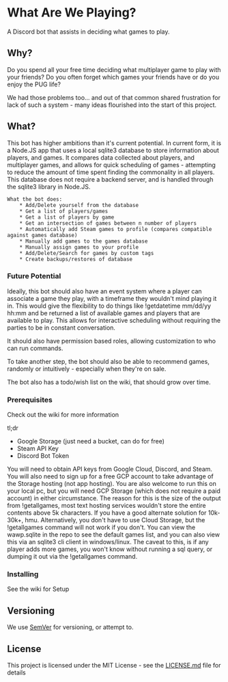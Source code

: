 
# What Are We Playing?

A Discord bot that assists in deciding what games to play.

## Why?

Do you spend all your free time deciding what multiplayer game to play with your friends? 
Do you often forget which games your friends have or do you enjoy the PUG life?

We had those problems too... and out of that common shared frustration for lack of such a system - many ideas flourished into the start of this project. 

## What?

This bot has higher ambitions than it's current potential. In current form, it is a Node.JS app that uses a local sqlite3 database to store information about players, and games. It compares data collected about players, and multiplayer games, and allows for quick scheduling of games - attempting to reduce the amount of time spent finding the commonality in all players. This database does not require a backend server, and is handled through the sqlite3 library in Node.JS. 

 	What the bot does:
 		* Add/Delete yourself from the database
 		* Get a list of players/games
 		* Get a list of players by game
 		* Get an intersection of games between n number of players
 		* Automatically add Steam games to profile (compares compatible against games database)
 		* Manually add games to the games database
 		* Manually assign games to your profile
 		* Add/Delete/Search for games by custom tags
 		* Create backups/restores of database

 ### Future Potential

Ideally, this bot should also have an event system where a player can associate a game they play, with a timeframe they wouldn't mind playing it in. This would give the flexibility to do things like !getdatetime mm/dd/yy hh:mm and be returned a list of available games and players that are available to play. This allows for interactive scheduling without requiring the parties to be in constant conversation.

It should also have permission based roles, allowing customization to who can run commands.

To take another step, the bot should also be able to recommend games, randomly or intuitively - especially when they're on sale.

The bot also has a todo/wish list on the wiki, that should grow over time.

### Prerequisites

Check out the wiki for more information

tl;dr
 * Google Storage (just need a bucket, can do for free)
 * Steam API Key
 * Discord Bot Token

You will need to obtain API keys from Google Cloud, Discord, and Steam. You will also need to sign up for a free GCP account to take advantage of the Storage hosting (not app hosting). You are also welcome to run this on your local pc, but you will need GCP Storage (which does not require a paid account) in either circumstance. The reason for this is the size of the output from !getallgames, most text hosting services wouldn't store the entire contents above 5k characters. If you have a good alternate solution for 10k-30k+, hmu. Alternatively, you don't have to use Cloud Storage, but the !getallgames command will not work if you don't. You can view the wawp.sqlite in the repo to see the default games list, and you can also view this via an sqlite3 cli client in windows/linux. The caveat to this, is if any player adds more games, you won't know without running a sql query, or dumping it out via the !getallgames command.

### Installing

See the wiki for Setup

## Versioning

We use [SemVer](http://semver.org/) for versioning, or attempt to.

## License

This project is licensed under the MIT License - see the [LICENSE.md](https://github.com/sliptripfall/wawp/blob/master/LICENSE) file for details

